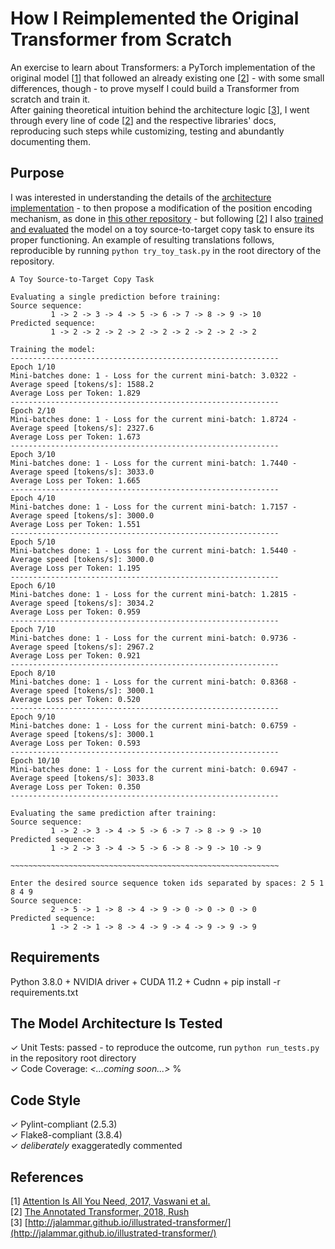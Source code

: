 # How I Reimplemented the Original Transformer from Scratch

An exercise to learn about Transformers: a PyTorch implementation of the original model [[1](https://github.com/MattiaSarti/transformer-from-scratch#references)] that followed an already existing one [[2](https://github.com/MattiaSarti/transformer-from-scratch#references)] - with some small differences, though - to prove myself I could build a Transformer from scratch and train it.\
After gaining theoretical intuition behind the architecture logic [[3](https://github.com/MattiaSarti/transformer-from-scratch#references)], I went through every line of code [[2](https://github.com/MattiaSarti/transformer-from-scratch#references)] and the respective libraries' docs, reproducing such steps while customizing, testing and abundantly documenting them.

## Purpose
I was interested in understanding the details of the [architecture implementation](https://github.com/MattiaSarti/transformer-from-scratch/tree/main/transformer/architecture) - to then propose a modification of the position encoding mechanism, as done in [this other repository](https://github.com/MattiaSarti/rethinking-position-encoding-in-transformers) - but following [[2](https://github.com/MattiaSarti/transformer-from-scratch#references)] I also [trained and evaluated](https://github.com/MattiaSarti/transformer-from-scratch/tree/main/transformer/training_and_inference) the model on a toy source-to-target copy task to ensure its proper functioning. An example of resulting translations follows, reproducible by running ```python try_toy_task.py``` in the root directory of the repository.
```
A Toy Source-to-Target Copy Task

Evaluating a single prediction before training:
Source sequence:
         1 -> 2 -> 3 -> 4 -> 5 -> 6 -> 7 -> 8 -> 9 -> 10
Predicted sequence:
         1 -> 2 -> 2 -> 2 -> 2 -> 2 -> 2 -> 2 -> 2 -> 2

Training the model:
------------------------------------------------------------
Epoch 1/10
Mini-batches done: 1 - Loss for the current mini-batch: 3.0322 - Average speed [tokens/s]: 1588.2
Average Loss per Token: 1.829
------------------------------------------------------------
Epoch 2/10
Mini-batches done: 1 - Loss for the current mini-batch: 1.8724 - Average speed [tokens/s]: 2327.6
Average Loss per Token: 1.673
------------------------------------------------------------
Epoch 3/10
Mini-batches done: 1 - Loss for the current mini-batch: 1.7440 - Average speed [tokens/s]: 3033.0
Average Loss per Token: 1.665
------------------------------------------------------------
Epoch 4/10
Mini-batches done: 1 - Loss for the current mini-batch: 1.7157 - Average speed [tokens/s]: 3000.0
Average Loss per Token: 1.551
------------------------------------------------------------
Epoch 5/10
Mini-batches done: 1 - Loss for the current mini-batch: 1.5440 - Average speed [tokens/s]: 3000.0
Average Loss per Token: 1.195
------------------------------------------------------------
Epoch 6/10
Mini-batches done: 1 - Loss for the current mini-batch: 1.2815 - Average speed [tokens/s]: 3034.2
Average Loss per Token: 0.959
------------------------------------------------------------
Epoch 7/10
Mini-batches done: 1 - Loss for the current mini-batch: 0.9736 - Average speed [tokens/s]: 2967.2
Average Loss per Token: 0.921
------------------------------------------------------------
Epoch 8/10
Mini-batches done: 1 - Loss for the current mini-batch: 0.8368 - Average speed [tokens/s]: 3000.1
Average Loss per Token: 0.520
------------------------------------------------------------
Epoch 9/10
Mini-batches done: 1 - Loss for the current mini-batch: 0.6759 - Average speed [tokens/s]: 3000.1
Average Loss per Token: 0.593
------------------------------------------------------------
Epoch 10/10
Mini-batches done: 1 - Loss for the current mini-batch: 0.6947 - Average speed [tokens/s]: 3033.8
Average Loss per Token: 0.350
------------------------------------------------------------

Evaluating the same prediction after training:
Source sequence:
         1 -> 2 -> 3 -> 4 -> 5 -> 6 -> 7 -> 8 -> 9 -> 10
Predicted sequence:
         1 -> 2 -> 3 -> 4 -> 5 -> 6 -> 8 -> 9 -> 10 -> 9

~~~~~~~~~~~~~~~~~~~~~~~~~~~~~~~~~~~~~~~~~~~~~~~~~~~~~~~~~~~~

Enter the desired source sequence token ids separated by spaces: 2 5 1 8 4 9
Source sequence:
         2 -> 5 -> 1 -> 8 -> 4 -> 9 -> 0 -> 0 -> 0 -> 0
Predicted sequence:
         1 -> 2 -> 1 -> 8 -> 4 -> 9 -> 4 -> 9 -> 9 -> 9
```

## Requirements
Python 3.8.0 + NVIDIA driver + CUDA 11.2 + Cudnn + pip install -r requirements.txt

## The Model Architecture Is Tested
✓ Unit Tests: passed - to reproduce the outcome, run ```python run_tests.py``` in the repository root directory\
✓ Code Coverage: *<...coming soon...>* %

## Code Style
✓ Pylint-compliant (2.5.3)\
✓ Flake8-compliant (3.8.4)\
✓ *deliberately* exaggeratedly commented

## References
[1] [Attention Is All You Need, 2017, Vaswani et al.](https://arxiv.org/abs/1706.03762)\
[2] [The Annotated Transformer, 2018, Rush](https://www.aclweb.org/anthology/W18-2509/)\
[3] [http://jalammar.github.io/illustrated-transformer/](http://jalammar.github.io/illustrated-transformer/)
